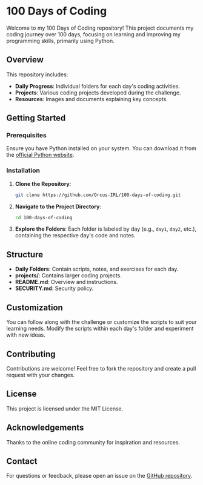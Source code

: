 # 100 Days of Coding

Welcome to my 100 Days of Coding repository! This project documents my coding journey over 100 days, focusing on learning and improving my programming skills, primarily using Python.

## Overview

This repository includes:
- **Daily Progress**: Individual folders for each day's coding activities.
- **Projects**: Various coding projects developed during the challenge.
- **Resources**: Images and documents explaining key concepts.

## Getting Started

### Prerequisites

Ensure you have Python installed on your system. You can download it from the [official Python website](https://www.python.org/).

### Installation

1. **Clone the Repository**:
    ```sh
    git clone https://github.com/Orcus-IRL/100-days-of-coding.git
    ```

2. **Navigate to the Project Directory**:
    ```sh
    cd 100-days-of-coding
    ```

3. **Explore the Folders**:
    Each folder is labeled by day (e.g., `day1`, `day2`, etc.), containing the respective day's code and notes.

## Structure

- **Daily Folders**: Contain scripts, notes, and exercises for each day.
- **projects/**: Contains larger coding projects.
- **README.md**: Overview and instructions.
- **SECURITY.md**: Security policy.

## Customization

You can follow along with the challenge or customize the scripts to suit your learning needs. Modify the scripts within each day's folder and experiment with new ideas.

## Contributing

Contributions are welcome! Feel free to fork the repository and create a pull request with your changes.

## License

This project is licensed under the MIT License.

## Acknowledgements

Thanks to the online coding community for inspiration and resources.

## Contact

For questions or feedback, please open an issue on the [GitHub repository](https://github.com/Orcus-IRL/100-days-of-coding).

